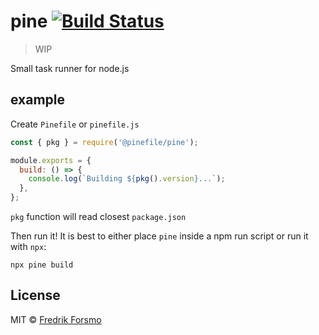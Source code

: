 # pine [![Build Status](https://github.com/pinefile/pine/workflows/build/badge.svg)](https://github.com/pinefile/pine/actions)

> WIP

Small task runner for node.js

## example

Create `Pinefile` or `pinefile.js`

```js
const { pkg } = require('@pinefile/pine');

module.exports = {
  build: () => {
    console.log(`Building ${pkg().version}...`);
  },
};
```

`pkg` function will read closest `package.json`

Then run it! It is best to either place `pine` inside a npm run script or run it with `npx`:

```
npx pine build
```

## License

MIT © [Fredrik Forsmo](https://github.com/frozzare)